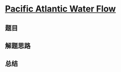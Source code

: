 # [Pacific Atlantic Water Flow](https://leetcode.com/problems/pacific-atlantic-water-flow/)

## 题目


## 解题思路


## 总结


